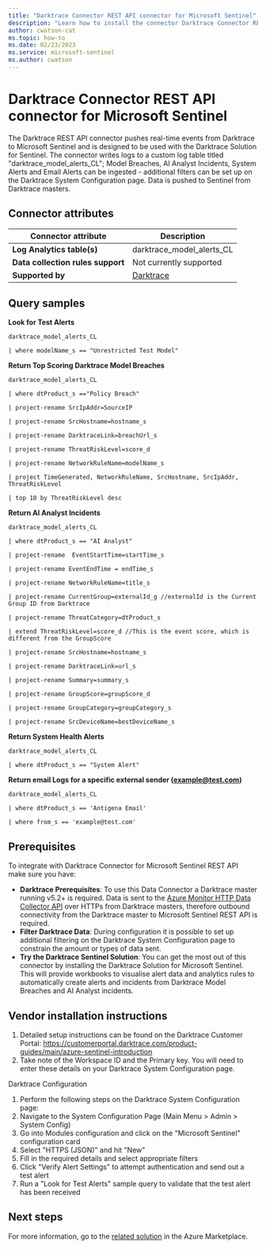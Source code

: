 ```yaml
---
title: "Darktrace Connector REST API connector for Microsoft Sentinel"
description: "Learn how to install the connector Darktrace Connector REST API to connect your data source to Microsoft Sentinel."
author: cwatson-cat
ms.topic: how-to
ms.date: 02/23/2023
ms.service: microsoft-sentinel
ms.author: cwatson
---
```


# Darktrace Connector REST API connector for Microsoft Sentinel

The Darktrace REST API connector pushes real-time events from Darktrace to Microsoft Sentinel and is designed to be used with the Darktrace Solution for Sentinel. The connector writes logs to a custom log table titled "darktrace_model_alerts_CL"; Model Breaches, AI Analyst Incidents, System Alerts and Email Alerts can be ingested - additional filters can be set up on the Darktrace System Configuration page. Data is pushed to Sentinel from Darktrace masters.

## Connector attributes

| Connector attribute | Description |
| --- | --- |
| **Log Analytics table(s)** | darktrace_model_alerts_CL<br/> |
| **Data collection rules support** | Not currently supported |
| **Supported by** | [Darktrace](https://www.darktrace.com/en/contact/) |

## Query samples

**Look for Test Alerts**
   ```kusto
darktrace_model_alerts_CL
            
   | where modelName_s == "Unrestricted Test Model"
   ```

**Return Top Scoring Darktrace Model Breaches**
   ```kusto
darktrace_model_alerts_CL
            
   | where dtProduct_s =="Policy Breach"
            
   | project-rename SrcIpAddr=SourceIP
            
   | project-rename SrcHostname=hostname_s
            
   | project-rename DarktraceLink=breachUrl_s
           
   | project-rename ThreatRiskLevel=score_d
            
   | project-rename NetworkRuleName=modelName_s
            
   | project TimeGenerated, NetworkRuleName, SrcHostname, SrcIpAddr, ThreatRiskLevel
            
   | top 10 by ThreatRiskLevel desc
   ```

**Return AI Analyst Incidents**
   ```kusto
darktrace_model_alerts_CL
            
   | where dtProduct_s == "AI Analyst"
            
   | project-rename  EventStartTime=startTime_s
            
   | project-rename EventEndTime = endTime_s
            
   | project-rename NetworkRuleName=title_s
            
   | project-rename CurrentGroup=externalId_g //externalId is the Current Group ID from Darktrace
            
   | project-rename ThreatCategory=dtProduct_s
            
   | extend ThreatRiskLevel=score_d //This is the event score, which is different from the GroupScore
            
   | project-rename SrcHostname=hostname_s
            
   | project-rename DarktraceLink=url_s
            
   | project-rename Summary=summary_s
            
   | project-rename GroupScore=groupScore_d
            
   | project-rename GroupCategory=groupCategory_s
            
   | project-rename SrcDeviceName=bestDeviceName_s
   ```

**Return System Health Alerts**
   ```kusto
  darktrace_model_alerts_CL
            
   | where dtProduct_s == "System Alert"
   ```

**Return email Logs for a specific external sender (example@test.com)**
   ```kusto
darktrace_model_alerts_CL
             
   | where dtProduct_s == 'Antigena Email'
        
   | where from_s == 'example@test.com'
   ```



## Prerequisites

To integrate with Darktrace Connector for Microsoft Sentinel REST API make sure you have: 

- **Darktrace Prerequisites**: To use this Data Connector a Darktrace master running v5.2+ is required.
 Data is sent to the [Azure Monitor HTTP Data Collector API](https://learn.microsoft.com/azure/azure-monitor/logs/data-collector-api) over HTTPs from Darktrace masters, therefore outbound connectivity from the Darktrace master to Microsoft Sentinel REST API is required.
- **Filter Darktrace Data**: During configuration it is possible to set up additional filtering on the Darktrace System Configuration page to constrain the amount or types of data sent.
- **Try the Darktrace Sentinel Solution**: You can get the most out of this connector by installing the Darktrace Solution for Microsoft Sentinel. This will provide workbooks to visualise alert data and analytics rules to automatically create alerts and incidents from Darktrace Model Breaches and AI Analyst incidents.


## Vendor installation instructions


1. Detailed setup instructions can be found on the Darktrace Customer Portal: https://customerportal.darktrace.com/product-guides/main/azure-sentinel-introduction
 2. Take note of the Workspace ID and the Primary key. You will need to enter these details on your Darktrace System Configuration page.
 



Darktrace Configuration

1. Perform the following steps on the Darktrace System Configuration page:
 2. Navigate to the System Configuration Page (Main Menu > Admin > System Config)
 3. Go into Modules configuration and click on the "Microsoft Sentinel" configuration card
 4. Select "HTTPS (JSON)" and hit "New"
 5. Fill in the required details and select appropriate filters
 6. Click "Verify Alert Settings" to attempt authentication and send out a test alert
 7. Run a "Look for Test Alerts" sample query to validate that the test alert has been received



## Next steps

For more information, go to the [related solution](https://azuremarketplace.microsoft.com/en-us/marketplace/apps/darktrace1655286944672.darktrace_for_sentinel?tab=Overview) in the Azure Marketplace.
